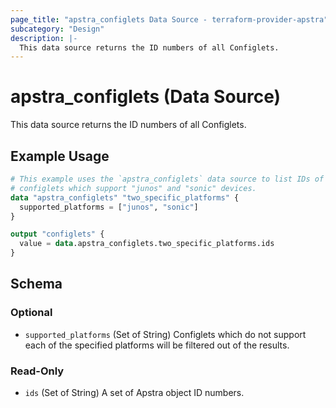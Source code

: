 ```yaml
---
page_title: "apstra_configlets Data Source - terraform-provider-apstra"
subcategory: "Design"
description: |-
  This data source returns the ID numbers of all Configlets.
---
```


# apstra_configlets (Data Source)

This data source returns the ID numbers of all Configlets.


## Example Usage

```terraform
# This example uses the `apstra_configlets` data source to list IDs of
# configlets which support "junos" and "sonic" devices.
data "apstra_configlets" "two_specific_platforms" {
  supported_platforms = ["junos", "sonic"]
}

output "configlets" {
  value = data.apstra_configlets.two_specific_platforms.ids
}
```

<!-- schema generated by tfplugindocs -->
## Schema

### Optional

- `supported_platforms` (Set of String) Configlets which do not support each of the specified platforms will be filtered out of the results.

### Read-Only

- `ids` (Set of String) A set of Apstra object ID numbers.
